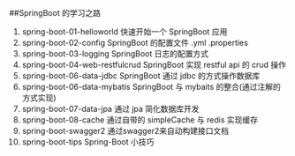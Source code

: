 ##SpringBoot 的学习之路
1.  spring-boot-01-helloworld      快速开始一个 SpringBoot 应用
2.  spring-boot-02-config          SpringBoot 的配置文件 .yml .properties 
3.  spring-boot-03-logging         SpringBoot 日志的配置方式
4.  spring-boot-04-web-restfulcrud SpringBoot 实现 restful api 的 crud 操作
5.  spring-boot-06-data-jdbc       SpringBoot 通过 jdbc 的方式操作数据库
6.  spring-boot-06-data-mybatis    SpringBoot 与 mybaits 的整合(通过注解的方式实现)
7.  spring-boot-07-data-jpa        通过 jpa 简化数据库开发
8.  spring-boot-08-cache           通过自带的 simpleCache 与 redis 实现缓存
9.  spring-boot-swagger2           通过swagger2来自动构建接口文档
10. spring-boot-tips               Spring-Boot 小技巧
